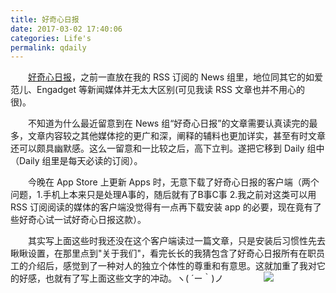 ```yaml
---
title: 好奇心日报
date: 2017-03-02 17:40:06
categories: Life's
permalink: qdaily
---
```


　　[好奇心日报](http://www.qdaily.com/)，之前一直放在我的 RSS 订阅的 News 组里，地位同其它的如爱范儿、Engadget 等新闻媒体并无太大区别(可见我读 RSS 文章也并不用心的很)。

<!-- more -->

　　不知道为什么最近留意到在 News 组“好奇心日报”的文章需要认真读完的最多，文章内容较之其他媒体挖的更广和深，阐释的辅料也更加详实，甚至有时文章还可以颇具幽默感。这么一留意和一比较之后，高下立判。遂把它移到 Daily 组中（Daily 组里是每天必读的订阅）。

　　今晚在 App Store 上更新 Apps 时，无意下载了好奇心日报的客户端（两个问题，1.手机上本来只是处理A事的，随后就有了B事C事 2.我之前对这类可以用 RSS 订阅阅读的媒体的客户端没觉得有一点再下载安装 app 的必要，现在竟有了些好奇心试一试好奇心日报这款）。

　　其实写上面这些时我还没在这个客户端读过一篇文章，只是安装后习惯性先去瞅瞅设置，在那里点到"关于我们"，看完长长的我猜包含了好奇心日报所有在职员工的介绍后，感觉到了一种对人的独立个体性的尊重和有意思。这就加重了我对它的好感，也就有了写上面这些文字的冲动。ヽ( ´ー｀)ノ
　　
　　![](https://ww4.sinaimg.cn/large/006y8lVagy1fd8nev8sunj30af0ijjs5.jpg)


